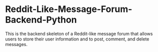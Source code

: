 # Reddit-Like-Message-Forum-Backend-Python
This is the backend skeleton of a Reddit-like message forum that allows users to store their user information and to post, comment, and delete messages.
